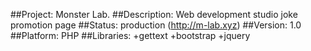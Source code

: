 
##Project: Monster Lab.
##Description: Web development studio joke promotion page
##Status: production (http://m-lab.xyz)
##Version: 1.0
##Platform: PHP
##Libraries:
+gettext
+bootstrap
+jquery